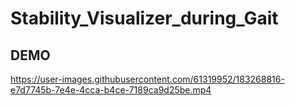 # Stability_Visualizer_during_Gait
## DEMO
https://user-images.githubusercontent.com/61319952/183268816-e7d7745b-7e4e-4cca-b4ce-7189ca9d25be.mp4


